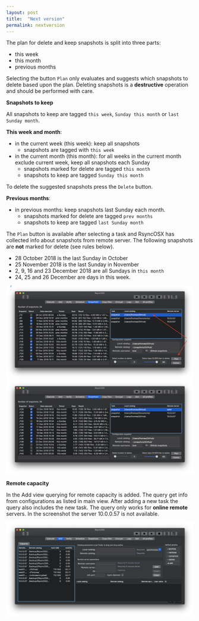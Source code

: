 ```yaml
---
layout: post
title:  "Next version"
permalink: nextversion
---
```


The plan for delete and keep snapshots is split into three parts:

- this week
- this month
- previous months

Selecting the button `Plan` only evaluates and suggests which snapshots to delete based upon the plan. Deleting snapshots is a **destructive** operation and should be performed with care.

**Snapshots to keep**

All snapshots to keep are tagged `this week`, `Sunday this month` or `last Sunday month`.

**This week and month**:

- in the current week (this week): keep all snapshots
  - snapshots are tagged with `this week`
- in the current month (this month): for all weeks in the current month exclude current week, keep all snapshots each Sunday
  - snapshots marked for delete are tagged `this month`
  - snapshots to keep are tagged `Sunday this month`

To delete the suggested snapshots press the `Delete` button.

**Previous months**:

- in previous months: keep snapshots last Sunday each month.
  - snapshots marked for delete are tagged `prev months`
  - snapshots to keep are tagged `last Sunday month`

The `Plan` button is available after selecting a task and RsyncOSX has collected info about snapshots from remote server. The following snapshots are **not** marked for delete (see rules below).
* 28 October 2018 is the last Sunday in October
* 25 November 2018 is the last Sunday in November
* 2, 9, 16 and 23 December 2018 are all Sundays in `this month`
* 24, 25 and 26 December are days in this week.

![](/images/RsyncOSX/master/nextversion/plan1.png)
![](/images/RsyncOSX/master/nextversion/plan2.png)

**Remote capacity**

In the Add view querying for remote capacity is added. The query get info from configurations as listed in main view. After adding a new task the query also includes the new task. The query only works for **online remote** servers. In the screenshot the server 10.0.0.57 is not available.

![](/images/RsyncOSX/master/nextversion/capacity.png)
